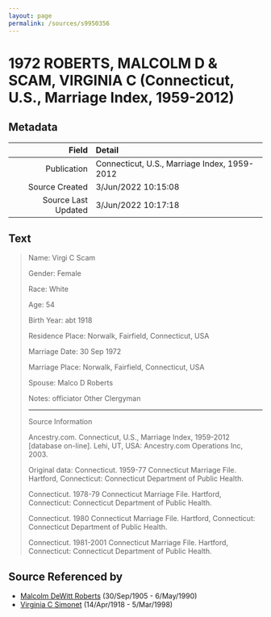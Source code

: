 ```yaml
---
layout: page
permalink: /sources/s9950356
---
```


# 1972 ROBERTS, MALCOLM D & SCAM, VIRGINIA C (Connecticut, U.S., Marriage Index, 1959-2012)

## Metadata

Field | Detail
---:|:---
Publication | Connecticut, U.S., Marriage Index, 1959-2012
Source Created | 3/Jun/2022 10:15:08
Source Last Updated | 3/Jun/2022 10:17:18

## Text

> Name: Virgi C Scam
>
> Gender: Female
>
> Race: White
>
> Age: 54
>
> Birth Year: abt 1918
>
> Residence Place: Norwalk, Fairfield, Connecticut, USA
>
> Marriage Date: 30 Sep 1972
>
> Marriage Place: Norwalk, Fairfield, Connecticut, USA
>
> Spouse: Malco D Roberts
>
> Notes: officiator Other Clergyman
>
> ---
>
> Source Information
>
> Ancestry.com. Connecticut, U.S., Marriage Index, 1959-2012 [database on-line]. Lehi, UT, USA: Ancestry.com Operations Inc, 2003.
>
> Original data: Connecticut. 1959-77 Connecticut Marriage File. Hartford, Connecticut: Connecticut Department of Public Health.
>
> Connecticut. 1978-79 Connecticut Marriage File. Hartford, Connecticut: Connecticut Department of Public Health.
>
> Connecticut. 1980 Connecticut Marriage File. Hartford, Connecticut: Connecticut Department of Public Health.
>
> Connecticut. 1981-2001 Connecticut Marriage File. Hartford, Connecticut: Connecticut Department of Public Health.
>

## Source Referenced by

* [Malcolm DeWitt Roberts](../people/@21721539@-malcolm-dewitt-roberts-b1905-9-30-d1990-5-6.md) (30/Sep/1905 - 6/May/1990)
* [Virginia C Simonet](../people/@33863084@-virginia-c-simonet-b1918-4-14-d1998-3-5.md) (14/Apr/1918 - 5/Mar/1998)
